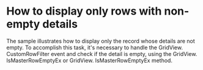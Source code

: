 # How to display only rows with non-empty details


<p>The sample illustrates how to display only the record whose details are not empty. To accomplish this task, it's necessary to handle the GridView. CustomRowFilter event and check if the detail is empty, using the GridView. IsMasterRowEmptyEx or GridView. IsMasterRowEmptyEx method.</p>

<br/>


